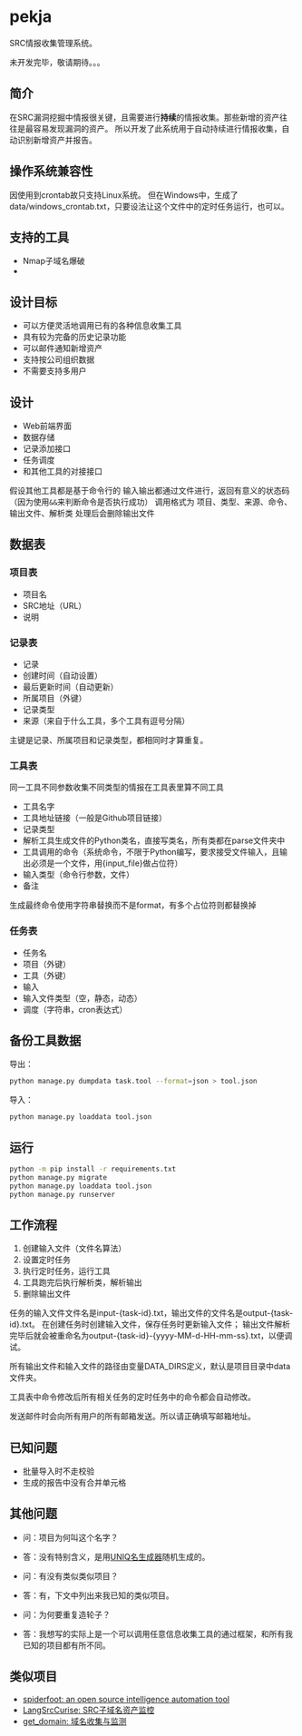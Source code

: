 # pekja

SRC情报收集管理系统。

未开发完毕，敬请期待。。。

## 简介

在SRC漏洞挖掘中情报很关键，且需要进行**持续**的情报收集。那些新增的资产往往是最容易发现漏洞的资产。
所以开发了此系统用于自动持续进行情报收集，自动识别新增资产并报告。

## 操作系统兼容性

因使用到crontab故只支持Linux系统。
但在Windows中，生成了data/windows_crontab.txt，只要设法让这个文件中的定时任务运行，也可以。

## 支持的工具

- Nmap子域名爆破
- 

## 设计目标

- 可以方便灵活地调用已有的各种信息收集工具
- 具有较为完备的历史记录功能
- 可以邮件通知新增资产
- 支持按公司组织数据
- 不需要支持多用户


## 设计

- Web前端界面
- 数据存储
- 记录添加接口
- 任务调度
- 和其他工具的对接接口

假设其他工具都是基于命令行的
输入输出都通过文件进行，返回有意义的状态码（因为使用`&&`来判断命令是否执行成功）
调用格式为
项目、类型、来源、命令、输出文件、解析类
处理后会删除输出文件


## 数据表

### 项目表

- 项目名
- SRC地址（URL）
- 说明

### 记录表

- 记录
- 创建时间（自动设置）
- 最后更新时间（自动更新）
- 所属项目（外键）
- 记录类型
- 来源（来自于什么工具，多个工具有逗号分隔）

主键是记录、所属项目和记录类型，都相同时才算重复。


### 工具表

同一工具不同参数收集不同类型的情报在工具表里算不同工具

- 工具名字
- 工具地址链接（一般是Github项目链接）
- 记录类型
- 解析工具生成文件的Python类名，直接写类名，所有类都在parse文件夹中
- 工具调用的命令（系统命令，不限于Python编写，要求接受文件输入，且输出必须是一个文件，用{input_file}做占位符）
- 输入类型（命令行参数，文件）
- 备注

生成最终命令使用字符串替换而不是format，有多个占位符则都替换掉


### 任务表

- 任务名
- 项目（外键）
- 工具（外键）
- 输入
- 输入文件类型（空，静态，动态）
- 调度（字符串，cron表达式）

## 备份工具数据

导出：

```bash
python manage.py dumpdata task.tool --format=json > tool.json
```

导入：

```bash
python manage.py loaddata tool.json
```

## 运行

```bash
python -m pip install -r requirements.txt
python manage.py migrate
python manage.py loaddata tool.json
python manage.py runserver
```

## 工作流程

1. 创建输入文件（文件名算法）
1. 设置定时任务
1. 执行定时任务，运行工具
1. 工具跑完后执行解析类，解析输出
1. 删除输出文件


任务的输入文件文件名是input-{task-id}.txt，输出文件的文件名是output-{task-id}.txt。
在创建任务时创建输入文件，保存任务时更新输入文件；
输出文件解析完毕后就会被重命名为output-{task-id}-{yyyy-MM-d-HH-mm-ss}.txt，以便调试。

所有输出文件和输入文件的路径由变量DATA_DIRS定义，默认是项目目录中data文件夹。

工具表中命令修改后所有相关任务的定时任务中的命令都会自动修改。


发送邮件时会向所有用户的所有邮箱发送。所以请正确填写邮箱地址。

## 已知问题

- 批量导入时不走校验
- 生成的报告中没有合并单元格

## 其他问题

- 问：项目为何叫这个名字？
- 答：没有特别含义，是用[UNIQ名生成器](https://uniq.site/zh/)随机生成的。


- 问：有没有类似类似项目？
- 答：有，下文中列出来我已知的类似项目。


- 问：为何要重复造轮子？
- 答：我想写的实际上是一个可以调用任意信息收集工具的通过框架，和所有我已知的项目都有所不同。


## 类似项目

- [spiderfoot: an open source intelligence automation tool](https://github.com/smicallef/spiderfoot)
- [LangSrcCurise: SRC子域名资产监控](https://github.com/LangziFun/LangSrcCurise)
- [get_domain: 域名收集与监测](https://github.com/guimaizi/get_domain)
